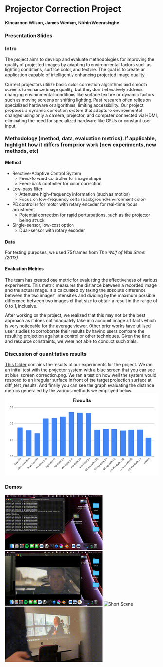 # Projector Correction Project
#### Kincannon Wilson, James Wedum, Nithin Weerasinghe

### Presentation Slides

### Intro
  The project aims to develop and evaluate methodologies for improving the quality of projected images by adapting to environmental factors such as lighting conditions, surface color, and texture. The goal is to create an application capable of intelligently enhancing projected image quality.

Current projectors utilize basic color correction algorithms and smooth screens to enhance image quality, but they don't effectively address changing environmental conditions like surface texture or dynamic factors such as moving screens or shifting lighting. Past research often relies on specialized hardware or algorithms, limiting accessibility. Our project proposes a dynamic correction system that adapts to environmental changes using only a camera, projector, and computer connected via HDMI, eliminating the need for specialized hardware like GPUs or constant user input.

### Methodology (method, data, evaluation metrics). If applicable, highlight how it differs from prior work (new experiments, new methods, etc)
#### Method
- Reactive-Adaptive Control System
  - Feed-forward controller for image shape
  - Feed-back controller for color correction
- Low-pass filter
  - Attenuate high-frequency information (such as motion)
  - Focus on low-frequency delta (background/environment color)
- PD controller for motor with rotary encoder for real-time focus adjustment
  - Potential correction for rapid perturbations, such as the projector being struck
- Single-sensor, low-cost option
  - Dual-sensor with rotary encoder
#### Data

For testing purposes, we used 75 frames from *The Wolf of Wall Street (2013)*.

#### Evaluation Metrics
The team has created one metric for evaluating the effectiveness of various experiments. This metric measures the distance between a recorded image and the actual image. It is calculated by taking the absolute difference between the two images’ intensities and dividing by the maximum possible difference between two images of that size to obtain a result in the range of 0 to 1, inclusive. 

After working on the project, we realized that this may not be the best approach as it does not adaquately take into account image artifacts which is very noticeable for the average viewer. Other prior works have utilized user studies to corroborate their results by having users compare the resulting projection against a control or other techniques. Given the time and resource constraints, we were not able to conduct such trials.


### Discussion of quantitative results
[This folder](./results) contains the results of our experiments for the project. We ran an initial test with the projector system with a blue screen that you can see at blue_screen_correction.png. We ran a test on how well the system would respond to an irregular surface in front of the target projection surface at diff_test_results. And finally you can see the graph evaluating the distance metrics generated by the various methods we employed below.
![](./results/Results.png)
### Demos
![Demo](./videos/gifs/Demoo.gif)
![Cropped Demo](./videos/gifs/Demoo_cropped.gif)
![Short Scene](./videos/gifs/ShortenedScene.gif)
![Iterative Timelapse](./videos/gifs/iterative_timelapse.gif)
